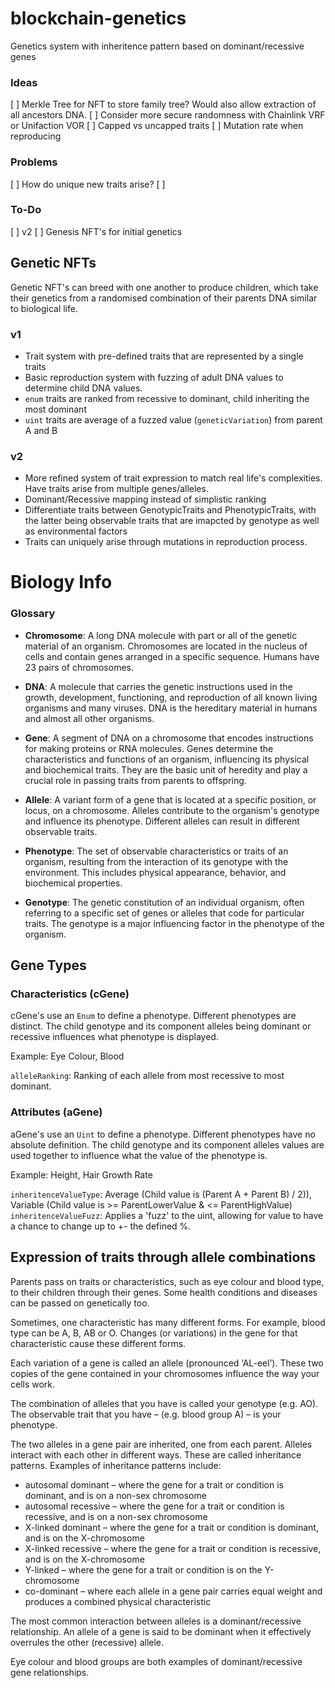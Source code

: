 # blockchain-genetics
Genetics system with inheritence pattern based on dominant/recessive genes

### Ideas
[ ] Merkle Tree for NFT to store family tree? Would also allow extraction of all ancestors DNA.
[ ] Consider more secure randomness with Chainlink VRF or Unifaction VOR
[ ] Capped vs uncapped traits
[ ] Mutation rate when reproducing

### Problems
[ ] How do unique new traits arise?
[ ] 

### To-Do
[ ] v2
[ ] Genesis NFT's for initial genetics
 
## Genetic NFTs
Genetic NFT's can breed with one another to produce children, which take their genetics from a randomised combination of their parents DNA similar to biological life.

### v1
- Trait system with pre-defined traits that are represented by a single traits
- Basic reproduction system with fuzzing of adult DNA values to determine child DNA values.
- `enum` traits are ranked from recessive to dominant, child inheriting the most dominant
- `uint` traits are average of a fuzzed value (`geneticVariation`) from parent A and B

### v2
- More refined system of trait expression to match real life's complexities. Have traits arise from multiple genes/alleles.
- Dominant/Recessive mapping instead of simplistic ranking
- Differentiate traits between GenotypicTraits and PhenotypicTraits, with the latter being observable traits that are imapcted by genotype as well as environmental factors
- Traits can uniquely arise through mutations in reproduction process.

# Biology Info

### Glossary
- **Chromosome**: A long DNA molecule with part or all of the genetic material of an organism. Chromosomes are located in the nucleus of cells and contain genes arranged in a specific sequence. Humans have 23 pairs of chromosomes.

- **DNA**: A molecule that carries the genetic instructions used in the growth, development, functioning, and reproduction of all known living organisms and many viruses. DNA is the hereditary material in humans and almost all other organisms.

- **Gene**: A segment of DNA on a chromosome that encodes instructions for making proteins or RNA molecules. Genes determine the characteristics and functions of an organism, influencing its physical and biochemical traits. They are the basic unit of heredity and play a crucial role in passing traits from parents to offspring.

- **Allele**: A variant form of a gene that is located at a specific position, or locus, on a chromosome. Alleles contribute to the organism's genotype and influence its phenotype. Different alleles can result in different observable traits.

- **Phenotype**: The set of observable characteristics or traits of an organism, resulting from the interaction of its genotype with the environment. This includes physical appearance, behavior, and biochemical properties.

- **Genotype**: The genetic constitution of an individual organism, often referring to a specific set of genes or alleles that code for particular traits. The genotype is a major influencing factor in the phenotype of the organism.

## Gene Types

### Characteristics (cGene)

cGene's use an `Enum` to define a phenotype. Different phenotypes are distinct.
The child genotype and its component alleles being dominant or recessive influences what phenotype is displayed.

Example: Eye Colour, Blood

`alleleRanking`: Ranking of each allele from most recessive to most dominant.

### Attributes (aGene)

aGene's use an `Uint` to define a phenotype. Different phenotypes have no absolute definition.
The child genotype and its component alleles values are used together to influence what the value of the phenotype is.

Example: Height, Hair Growth Rate

`inheritenceValueType`: Average (Child value is (Parent A + Parent B) / 2)), Variable (Child value is >= ParentLowerValue & <= ParentHighValue)
`inheritenceValueFuzz`: Applies a 'fuzz' to the uint, allowing for value to have a chance to change up to +- the defined %. 

## Expression of traits through allele combinations

Parents pass on traits or characteristics, such as eye colour and blood type, to their children through their genes. Some health conditions and diseases can be passed on genetically too.

Sometimes, one characteristic has many different forms. For example, blood type can be A, B, AB or O. Changes (or variations) in the gene for that characteristic cause these different forms.

Each variation of a gene is called an allele (pronounced ‘AL-eel’). These two copies of the gene contained in your chromosomes influence the way your cells work.

The combination of alleles that you have is called your genotype (e.g. AO). The observable trait that you have – (e.g. blood group A) – is your phenotype.

The two alleles in a gene pair are inherited, one from each parent. Alleles interact with each other in different ways. These are called inheritance patterns. Examples of inheritance patterns include:

- autosomal dominant – where the gene for a trait or condition is dominant, and is on a non-sex chromosome
- autosomal recessive – where the gene for a trait or condition is recessive, and is on a non-sex chromosome
- X-linked dominant – where the gene for a trait or condition is dominant, and is on the X-chromosome
- X-linked recessive – where the gene for a trait or condition is recessive, and is on the X-chromosome
- Y-linked – where the gene for a trait or condition is on the Y-chromosome
- co-dominant – where each allele in a gene pair carries equal weight and produces a combined physical characteristic

The most common interaction between alleles is a dominant/recessive relationship. An allele of a gene is said to be dominant when it effectively overrules the other (recessive) allele.

Eye colour and blood groups are both examples of dominant/recessive gene relationships.